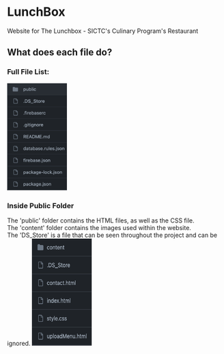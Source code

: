 # LunchBox
Website for The Lunchbox - SICTC's Culinary Program's Restaurant

## What does each file do?
### Full File List:
<img src="mdimages/fileList.png" height="250px" width="140px"> 

### Inside Public Folder
The 'public' folder contains the HTML files, as well as the CSS file. <br>
The 'content' folder contains the images used within the website. <br>
The 'DS_Store' is a file that can be seen throughout the project and can be ignored.
<img src="mdimages/publicFileList.png" height="250px" width="140px"> 


